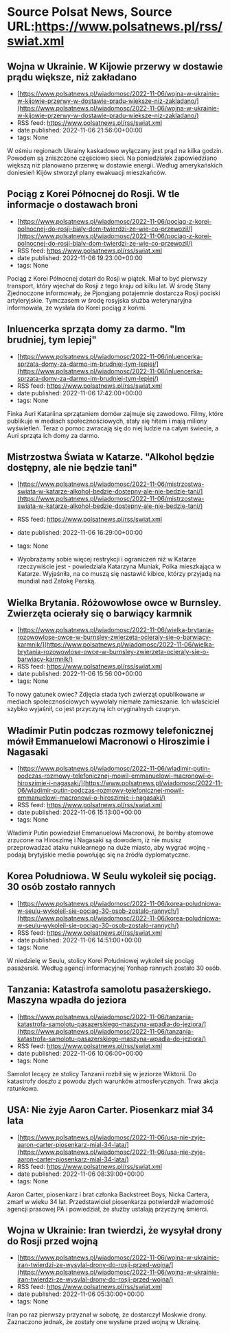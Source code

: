 # Source Polsat News, Source URL:https://www.polsatnews.pl/rss/swiat.xml

## Wojna w Ukrainie. W Kijowie przerwy w dostawie prądu większe, niż zakładano
 - [https://www.polsatnews.pl/wiadomosc/2022-11-06/wojna-w-ukrainie-w-kijowie-przerwy-w-dostawie-pradu-wieksze-niz-zakladano/](https://www.polsatnews.pl/wiadomosc/2022-11-06/wojna-w-ukrainie-w-kijowie-przerwy-w-dostawie-pradu-wieksze-niz-zakladano/)
 - RSS feed: https://www.polsatnews.pl/rss/swiat.xml
 - date published: 2022-11-06 21:56:00+00:00
 - tags: None

W ośmiu regionach Ukrainy kaskadowo wyłączany jest prąd na kilka godzin. Powodem są zniszczone częściowo sieci. Na poniedziałek zapowiedziano większą niż planowano przerwę w dostawie energii. Według amerykańskich doniesień Kijów stworzył plany ewakuacji mieszkańców.

## Pociąg z Korei Północnej do Rosji. W tle informacje o dostawach broni
 - [https://www.polsatnews.pl/wiadomosc/2022-11-06/pociag-z-korei-polnocnej-do-rosji-bialy-dom-twierdzi-ze-wie-co-przewozil/](https://www.polsatnews.pl/wiadomosc/2022-11-06/pociag-z-korei-polnocnej-do-rosji-bialy-dom-twierdzi-ze-wie-co-przewozil/)
 - RSS feed: https://www.polsatnews.pl/rss/swiat.xml
 - date published: 2022-11-06 19:23:00+00:00
 - tags: None

Pociąg z Korei Północnej dotarł do Rosji w piątek. Miał to być pierwszy transport, który wjechał do Rosji z tego kraju od kilku lat. W środę Stany Zjednoczone informowały, że Pjongjang potajemnie dostarcza Rosji pociski artyleryjskie. Tymczasem w środę rosyjska służba weterynaryjna informowała, że wysłała do Korei pociąg z końmi.

## Inluencerka sprząta domy za darmo. "Im brudniej, tym lepiej"
 - [https://www.polsatnews.pl/wiadomosc/2022-11-06/inluencerka-sprzata-domy-za-darmo-im-brudniej-tym-lepiej/](https://www.polsatnews.pl/wiadomosc/2022-11-06/inluencerka-sprzata-domy-za-darmo-im-brudniej-tym-lepiej/)
 - RSS feed: https://www.polsatnews.pl/rss/swiat.xml
 - date published: 2022-11-06 17:42:00+00:00
 - tags: None

Finka Auri Katariina sprzątaniem domów zajmuje się zawodowo. Filmy, które publikuje w mediach społecznościowych, stały się hitem i mają miliony wyświetleń. Teraz o pomoc zwracają się do niej ludzie na całym świecie, a Auri sprząta ich domy za darmo.

## Mistrzostwa Świata w Katarze. "Alkohol będzie dostępny, ale nie będzie tani"
 - [https://www.polsatnews.pl/wiadomosc/2022-11-06/mistrzostwa-swiata-w-katarze-alkohol-bedzie-dostepny-ale-nie-bedzie-tani/](https://www.polsatnews.pl/wiadomosc/2022-11-06/mistrzostwa-swiata-w-katarze-alkohol-bedzie-dostepny-ale-nie-bedzie-tani/)
 - RSS feed: https://www.polsatnews.pl/rss/swiat.xml
 - date published: 2022-11-06 16:29:00+00:00
 - tags: None

- Wyobrażamy sobie więcej restrykcji i ograniczeń niż w Katarze rzeczywiście jest - powiedziała Katarzyna Muniak, Polka mieszkająca w Katarze. Wyjaśniła, na co muszą się nastawić kibice, którzy przyjadą na mundial nad Zatokę Perską.

## Wielka Brytania. Różowowłose owce w Burnsley. Zwierzęta ocierały się o barwiący karmnik
 - [https://www.polsatnews.pl/wiadomosc/2022-11-06/wielka-brytania-rozowowlose-owce-w-burnsley-zwierzeta-ocieraly-sie-o-barwiacy-karmnik/](https://www.polsatnews.pl/wiadomosc/2022-11-06/wielka-brytania-rozowowlose-owce-w-burnsley-zwierzeta-ocieraly-sie-o-barwiacy-karmnik/)
 - RSS feed: https://www.polsatnews.pl/rss/swiat.xml
 - date published: 2022-11-06 15:56:00+00:00
 - tags: None

To nowy gatunek owiec? Zdjęcia stada tych zwierząt opublikowane w mediach społecznościowych wywołały niemałe zamieszanie. Ich właściciel szybko wyjaśnił, co jest przyczyną ich oryginalnych czupryn.

## Władimir Putin podczas rozmowy telefonicznej mówił Emmanuelowi Macronowi o Hiroszimie i Nagasaki
 - [https://www.polsatnews.pl/wiadomosc/2022-11-06/wladimir-putin-podczas-rozmowy-telefonicznej-mowil-emmanuelowi-macronowi-o-hiroszimie-i-nagasaki/](https://www.polsatnews.pl/wiadomosc/2022-11-06/wladimir-putin-podczas-rozmowy-telefonicznej-mowil-emmanuelowi-macronowi-o-hiroszimie-i-nagasaki/)
 - RSS feed: https://www.polsatnews.pl/rss/swiat.xml
 - date published: 2022-11-06 15:13:00+00:00
 - tags: None

Władimir Putin powiedział Emmanuelowi Macronowi, że bomby atomowe zrzucone na Hiroszimę i Nagasaki są dowodem, iż nie musisz przeprowadzać ataku nuklearnego na duże miasto, aby wygrać wojnę - podają brytyjskie media powołując się na źródła dyplomatyczne.

## Korea Południowa. W Seulu wykoleił się pociąg. 30 osób zostało rannych
 - [https://www.polsatnews.pl/wiadomosc/2022-11-06/korea-poludniowa-w-seulu-wykoleil-sie-pociag-30-osob-zostalo-rannych/](https://www.polsatnews.pl/wiadomosc/2022-11-06/korea-poludniowa-w-seulu-wykoleil-sie-pociag-30-osob-zostalo-rannych/)
 - RSS feed: https://www.polsatnews.pl/rss/swiat.xml
 - date published: 2022-11-06 14:51:00+00:00
 - tags: None

W niedzielę w Seulu, stolicy Korei Południowej wykoleił się pociąg pasażerski. Według agencji informacyjnej Yonhap rannych zostało 30 osób.

## Tanzania: Katastrofa samolotu pasażerskiego. Maszyna wpadła do jeziora
 - [https://www.polsatnews.pl/wiadomosc/2022-11-06/tanzania-katastrofa-samolotu-pasazerskiego-maszyna-wpadla-do-jeziora/](https://www.polsatnews.pl/wiadomosc/2022-11-06/tanzania-katastrofa-samolotu-pasazerskiego-maszyna-wpadla-do-jeziora/)
 - RSS feed: https://www.polsatnews.pl/rss/swiat.xml
 - date published: 2022-11-06 10:06:00+00:00
 - tags: None

Samolot lecący ze stolicy Tanzanii rozbił się w jeziorze Wiktorii. Do katastrofy doszło z powodu złych warunków atmosferycznych. Trwa akcja ratunkowa.

## USA: Nie żyje Aaron Carter. Piosenkarz miał 34 lata
 - [https://www.polsatnews.pl/wiadomosc/2022-11-06/usa-nie-zyje-aaron-carter-piosenkarz-mial-34-lata/](https://www.polsatnews.pl/wiadomosc/2022-11-06/usa-nie-zyje-aaron-carter-piosenkarz-mial-34-lata/)
 - RSS feed: https://www.polsatnews.pl/rss/swiat.xml
 - date published: 2022-11-06 08:39:00+00:00
 - tags: None

Aaron Carter, piosenkarz i brat członka Backstreet Boys, Nicka Cartera, zmarł w wieku 34 lat. Przedstawiciel piosenkarza potwierdził wiadomość agencji prasowej PA i powiedział, że służby ustalają przyczynę śmierci.

## Wojna w Ukrainie: Iran twierdzi, że wysyłał drony do Rosji przed wojną
 - [https://www.polsatnews.pl/wiadomosc/2022-11-06/wojna-w-ukrainie-iran-twierdzi-ze-wysylal-drony-do-rosji-przed-wojna/](https://www.polsatnews.pl/wiadomosc/2022-11-06/wojna-w-ukrainie-iran-twierdzi-ze-wysylal-drony-do-rosji-przed-wojna/)
 - RSS feed: https://www.polsatnews.pl/rss/swiat.xml
 - date published: 2022-11-06 05:30:00+00:00
 - tags: None

Iran po raz pierwszy przyznał w sobotę, że dostarczył Moskwie drony. Zaznaczono jednak, że zostały one wysłane przed wojną w Ukrainę.
